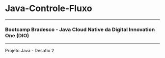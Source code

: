 # Java-Controle-Fluxo
---
### Bootcamp Bradesco - Java Cloud Native da Digital Innovation One (DIO)
---
Projeto Java - Desafio 2
